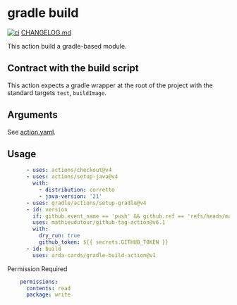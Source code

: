 # gradle build

[![ci](https://github.com/Arda-cards/gradle-build-action/actions/workflows/ci.yml/badge.svg)](https://github.com/Arda-cards/gradle-build-action/actions/workflows/ci.yml)
[CHANGELOG.md](CHANGELOG.md)

This action build a gradle-based module.

## Contract with the build script

This action expects a gradle wrapper at the root of the project with the standard targets
`test`, `buildImage`.

## Arguments

See [action.yaml](action.yaml).

## Usage

```yaml
      - uses: actions/checkout@v4
      - uses: actions/setup-java@v4
        with:
          - distribution: corretto
          - java-version: '21'
      - uses: gradle/actions/setup-gradle@v4
      - id: version
        if: github.event_name == 'push' && github.ref == 'refs/heads/main'
        uses: mathieudutour/github-tag-action@v6.1
        with:
          dry_run: true
          github_token: ${{ secrets.GITHUB_TOKEN }}
      - id: build
        uses: arda-cards/gradle-build-action@v1
```

Permission Required

```yaml
    permissions:
      contents: read
      package: write
```

